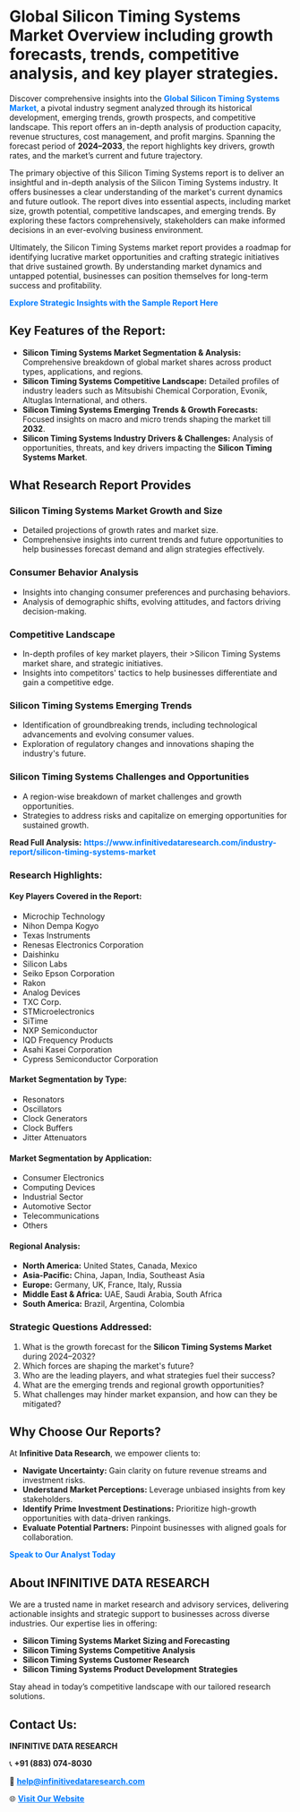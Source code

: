 <h1>Global Silicon Timing Systems Market Overview including growth forecasts, trends, competitive analysis, and key player strategies.</h1>
<p>
Discover comprehensive insights into the 
<a href="https://www.infinitivedataresearch.com/industry-report/silicon-timing-systems-market" rel="dofollow" style="color: #007BFF; text-decoration: none;"><strong>Global Silicon Timing Systems Market</strong></a>, a pivotal industry segment analyzed through its historical development, emerging trends, growth prospects, and competitive landscape. This report offers an in-depth analysis of production capacity, revenue structures, cost management, and profit margins. Spanning the forecast period of <strong>2024–2033</strong>, the report highlights key drivers, growth rates, and the market’s current and future trajectory.
</p>
<p>
The primary objective of this Silicon Timing Systems report is to deliver an insightful and in-depth analysis of the Silicon Timing Systems industry. It offers businesses a clear understanding of the market's current dynamics and future outlook. The report dives into essential aspects, including market size, growth potential, competitive landscapes, and emerging trends. By exploring these factors comprehensively, stakeholders can make informed decisions in an ever-evolving business environment.
</p>
<p>
Ultimately, the Silicon Timing Systems market report provides a roadmap for identifying lucrative market opportunities and crafting strategic initiatives that drive sustained growth. By understanding market dynamics and untapped potential, businesses can position themselves for long-term success and profitability.
</p>
<p>
<a href="https://www.infinitivedataresearch.com/request-sample/reportId=107051" style="color: #007BFF; text-decoration: none;"><strong>Explore Strategic Insights with the Sample Report Here</strong></a>
</p>

<h2>Key Features of the Report:</h2>
<ul>
<li><strong>Silicon Timing Systems Market Segmentation & Analysis:</strong> Comprehensive breakdown of global market shares across product types, applications, and regions.</li>
<li><strong>Silicon Timing Systems Competitive Landscape:</strong> Detailed profiles of industry leaders such as Mitsubishi Chemical Corporation, Evonik, Altuglas International, and others.</li>
<li><strong>Silicon Timing Systems Emerging Trends & Growth Forecasts:</strong> Focused insights on macro and micro trends shaping the market till <strong>2032</strong>.</li>
<li><strong>Silicon Timing Systems Industry Drivers & Challenges:</strong> Analysis of opportunities, threats, and key drivers impacting the <strong>Silicon Timing Systems Market</strong>.</li>
</ul>

<h2>What Research Report Provides</h2>
<h3>Silicon Timing Systems Market Growth and Size</h3>
<ul>
<li>Detailed projections of growth rates and market size.</li>
<li>Comprehensive insights into current trends and future opportunities to help businesses forecast demand and align strategies effectively.</li>
</ul>

<h3>Consumer Behavior Analysis</h3>
<ul>
<li>Insights into changing consumer preferences and purchasing behaviors.</li>
<li>Analysis of demographic shifts, evolving attitudes, and factors driving decision-making.</li>
</ul>

<h3>Competitive Landscape</h3>
<ul>
<li>In-depth profiles of key market players, their >Silicon Timing Systems market share, and strategic initiatives.</li>
<li>Insights into competitors' tactics to help businesses differentiate and gain a competitive edge.</li>
</ul>

<h3>Silicon Timing Systems Emerging Trends</h3>
<ul>
<li>Identification of groundbreaking trends, including technological advancements and evolving consumer values.</li>
<li>Exploration of regulatory changes and innovations shaping the industry's future.</li>
</ul>

<h3>Silicon Timing Systems Challenges and Opportunities</h3>
<ul>
<li>A region-wise breakdown of market challenges and growth opportunities.</li>
<li>Strategies to address risks and capitalize on emerging opportunities for sustained growth.</li>
</ul>
<p><strong>Read Full Analysis:</strong> <a href="https://www.infinitivedataresearch.com/industry-report/silicon-timing-systems-market" rel="dofollow" style="color: #007BFF; text-decoration: none;"><strong>https://www.infinitivedataresearch.com/industry-report/silicon-timing-systems-market</strong></a></p>
<h3>Research Highlights:</h3>
<h4>Key Players Covered in the Report:</h4>
<ul><li>Microchip Technology</li><li>Nihon Dempa Kogyo</li><li>Texas Instruments</li><li>Renesas Electronics Corporation</li><li>Daishinku</li><li>Silicon Labs</li><li>Seiko Epson Corporation</li><li>Rakon</li><li>Analog Devices</li><li>TXC Corp.</li><li>STMicroelectronics</li><li>SiTime</li><li>NXP Semiconductor</li><li>IQD Frequency Products</li><li>Asahi Kasei Corporation</li><li>Cypress Semiconductor Corporation</li></ul>
<h4>Market Segmentation by Type:</h4>
<ul><li>Resonators</li><li>Oscillators</li><li>Clock Generators</li><li>Clock Buffers</li><li>Jitter Attenuators</li></ul>
<h4>Market Segmentation by Application:</h4>
<ul><li>Consumer Electronics</li><li>Computing Devices</li><li>Industrial Sector</li><li>Automotive Sector</li><li>Telecommunications</li><li>Others</li></ul>

<h4>Regional Analysis:</h4>
<ul>
<li><strong>North America:</strong> United States, Canada, Mexico</li>
<li><strong>Asia-Pacific:</strong> China, Japan, India, Southeast Asia</li>
<li><strong>Europe:</strong> Germany, UK, France, Italy, Russia</li>
<li><strong>Middle East & Africa:</strong> UAE, Saudi Arabia, South Africa</li>
<li><strong>South America:</strong> Brazil, Argentina, Colombia</li>
</ul>

<h3>Strategic Questions Addressed:</h3>
<ol>
<li>What is the growth forecast for the <strong>Silicon Timing Systems Market</strong> during 2024–2032?</li>
<li>Which forces are shaping the market's future?</li>
<li>Who are the leading players, and what strategies fuel their success?</li>
<li>What are the emerging trends and regional growth opportunities?</li>
<li>What challenges may hinder market expansion, and how can they be mitigated?</li>
</ol>

<h2>Why Choose Our Reports?</h2>
<p>At <strong>Infinitive Data Research</strong>, we empower clients to:</p>
<ul>
<li><strong>Navigate Uncertainty:</strong> Gain clarity on future revenue streams and investment risks.</li>
<li><strong>Understand Market Perceptions:</strong> Leverage unbiased insights from key stakeholders.</li>
<li><strong>Identify Prime Investment Destinations:</strong> Prioritize high-growth opportunities with data-driven rankings.</li>
<li><strong>Evaluate Potential Partners:</strong> Pinpoint businesses with aligned goals for collaboration.</li>
</ul>
<p><a href="https://www.infinitivedataresearch.com/industry-report/silicon-timing-systems-market" rel="dofollow" style="color: #007BFF; text-decoration: none;"><strong>Speak to Our Analyst Today</strong></a></p>

<h2>About INFINITIVE DATA RESEARCH</h2>
<p>We are a trusted name in market research and advisory services, delivering actionable insights and strategic support to businesses across diverse industries. Our expertise lies in offering:</p>
<ul>
<li><strong>Silicon Timing Systems Market Sizing and Forecasting</strong></li>
<li><strong>Silicon Timing Systems Competitive Analysis</strong></li>
<li><strong>Silicon Timing Systems Customer Research</strong></li>
<li><strong>Silicon Timing Systems Product Development Strategies</strong></li>
</ul>
<p>Stay ahead in today’s competitive landscape with our tailored research solutions.</p>

<h2>Contact Us:</h2>
<p><strong>INFINITIVE DATA RESEARCH</strong></p>
<p>📞 <strong>+91 (883) 074-8030</strong></p>
<p>📧 <strong><a href="mailto:help@infinitivedataresearch.com" style="color: #007BFF;">help@infinitivedataresearch.com</a></strong></p>
<p>🌐 <strong><a href="https://www.infinitivedataresearch.com" rel="dofollow" style="color: #007BFF;">Visit Our Website</a></strong></p>